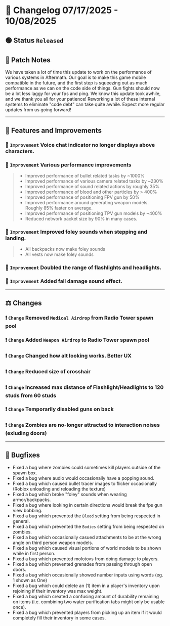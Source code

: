 # 📑 Changelog 07/17/2025 - 10/08/2025

## 🟢 Status `Released`

## 💬 Patch Notes
We have taken a lot of time this update to work on the performance of various systems in Aftermath. Our goal is to make this game mobile compatible in the future, and the first step is squeezing out as much performance as we can on the code side of things.
Gun fights should now be a lot less laggy for your fps and ping. We know this update took awhile, and we thank you all for your patience! Reworking a lot of these internal systems to eliminate "code debt" can take quite awhile. Expect more regular updates from us going forward!
________

## 📢 Features and Improvements

### 🔼 `Improvement` Voice chat indicator no longer displays above characters.

### 🔼 `Improvement` Various performance improvements
>- Improved performance of bullet related tasks by ~1000%
>- Improved performance of various camera related tasks by ~230%
>- Improved performance of sound related actions by roughly 35%
>- Improved performance of blood and other particles by > 400%
>- Improved performance of positioning FPV gun by 50%
>- Improved performance around generating weapon models. Roughly 85% faster on average.
>- Improved performance of positioning TPV gun models by ~400%
>- Reduced network packet size by 90% in many cases.

### 🔼 `Improvement` Improved foley sounds when stepping and landing.
>- All backpacks now make foley sounds
>- All vests now make foley sounds

### 🔼 `Improvement` Doubled the range of flashlights and headlights.

### 🔼 `Improvement` Added fall damage sound effect.

________

## ⚖️ Changes

### ❗ `Change` Removed `Medical Airdrop` from Radio Tower spawn pool

### ❗ `Change` Added `Weapon Airdrop` to Radio Tower spawn pool

### ❗ `Change` Changed how alt looking works. Better UX

### ❗ `Change` Reduced size of crosshair

### ❗ `Change` Increased max distance of Flashlight/Headlights to 120 studs from 60 studs

### ❗ `Change` Temporarily disabled guns on back

### ❗ `Change` Zombies are no-longer attracted to interaction noises (exluding doors)
________

## 🐛 Bugfixes
- Fixed a bug where zombies could sometimes kill players outside of the spawn box.
- Fixed a bug where audio would occasionally have a popping sound.
- Fixed a bug which caused bullet tracer images to flicker occasionally (Roblox unloading and reloading the texture)
- Fixed a bug which broke "foley" sounds when wearing armor/backpacks.
- Fixed a bug where looking in certain directions would break the fps gun view bobbing.
- Fixed a bug which prevented the `Blood` setting from being respected in general.
- Fixed a bug which prevented the `Bodies` setting from being respected on zombies.
- Fixed a bug which occasionally casued attachments to be at the wrong angle on third person weapon models.
- Fixed a bug which caused visual portions of world models to be shown while in first person.
- Fixed a bug which prevented molotovs from doing damage to players.
- Fixed a bug which prevented grenades from passing through open doors.
- Fixed a bug which occasionally showed number inputs using words (eg. 1 shown as One)
- Fixed a bug which could delete an (1) item in a player's inventory upon rejoining if their inventory was max weight.
- Fixed a bug which created a confusing amount of durability remaining on items (i.e. combining two water purification tabs might only be usable once).
- Fixed a bug which prevented players from picking up an item if it would completely fill their inventory in some cases.
